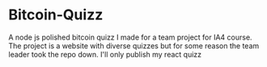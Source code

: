# Bitcoin-Quizz
A node js polished bitcoin quizz I made for a team project for IA4 course. The project is a website with diverse quizzes but for some reason the team leader took the repo down. I'll only publish my react quizz
